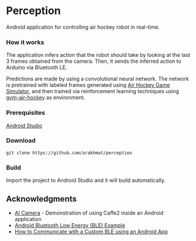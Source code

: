 # Perception
Android application for controlling air hockey robot in real-time.

### How it works
The application infers action that the robot should take by looking at the last 3 frames obtained from the camera.
Then, it sends the inferred action to Arduino via Bluetooth LE.  

Predictions are made by using a convolutional neural network. The network is pretrained 
with labeled frames generated using [Air Hockey Game Simulator](https://github.com/arakhmat/air-hockey), and then trained via reinforcement learning techniques using [gym-air-hockey](https://github.com/arakhmat/gym-air-hockey) as environment.
### Prerequisites
[Android Studio](https://developer.android.com/studio/index.html)
### Download
```
git clone https://github.com/arakhmat/perception 
```
### Build
Import the project to Android Studio and it will build automatically.
## Acknowledgments
* [AI Camera](https://github.com/bwasti/AICamera) - Demonstration of using Caffe2 inside an Android application
* [Android Bluetooth Low Energy (BLE) Example](http://www.truiton.com/2015/04/android-bluetooth-low-energy-ble-example/)
* [How to Communicate with a Custom BLE using an Android App](https://www.allaboutcircuits.com/projects/how-to-communicate-with-a-custom-ble-using-an-android-app/)
